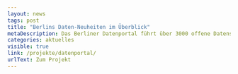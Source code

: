 ```yaml
---
layout: news
tags: post
title: "Berlins Daten-Neuheiten im Überblick"
metaDescription: Das Berliner Datenportal führt über 3000 offene Datensätze - und jede Woche kommen neue Daten und Updates hinzu. Um keinen interessanten Datensatz oder Aktualisierungen zu verpassen, hat die ODIS eine übersichtliche Darstellung erstellt, die stets die neuesten Veröffentlichungen anzeigt.
categories: aktuelles
visible: true
link: /projekte/datenportal/
urlText: Zum Projekt
---
```

